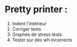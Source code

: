 # Pretty printer :

1. Indent l'intérieur
2. Corriger tests
3. Graphes de stress tests
4. Tester sur des wh incorrects
